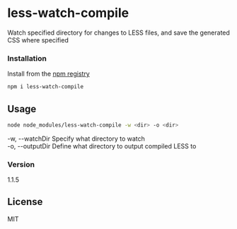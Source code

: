 # less-watch-compile
Watch specified directory for changes to LESS files, and save the generated CSS where specified

### Installation
Install from the [npm registry](https://www.npmjs.com/)
```sh
npm i less-watch-compile
```

## Usage 
```sh
node node_modules/less-watch-compile -w <dir> -o <dir>
```
-w, --watchDir Specify what directory to watch  
-o, --outputDir Define what directory to output compiled LESS to
### Version
1.1.5

License
----

MIT